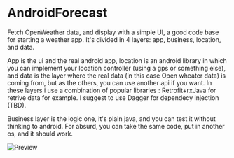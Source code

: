 # AndroidForecast
Fetch OpenWeather data, and display with a simple UI, 
a good code base for starting a weather app.
It's divided in 4 layers: app, business, location, and data.

App is the ui and the real android app, location is an android library in which you 
can implement your location controller (using a gps or something else), and data 
is the layer where the real data (in this case Open wheater data) is coming from,
but as the others, you can use another api if you want.
In these layers i use a combination of popular libraries : Retrofit+rxJava for 
retrive data for example. I suggest to use Dagger for dependecy injection (TBD).

Business layer is the logic one, it's plain java, and you can test it
without thinking to android. For absurd, you can take the same code, put 
in another os, and it should work.


![Preview](https://s17.postimg.org/tdwdfcgmn/device_2016_11_03_010901.png)
